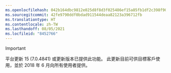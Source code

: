 ```yaml
---
ms.openlocfilehash: 042b164dbc9812e025d8f8d3f025486ef15a85fb1df2c398f9050194ace40f24
ms.sourcegitcommit: 42fe9790ddf0bdad911544deaa82123a396712fb
ms.translationtype: HT
ms.contentlocale: zh-TW
ms.lasthandoff: 08/05/2021
ms.locfileid: "8452766"
---
```

> [!IMPORTANT]
> 平台更新 15 (7.0.4841) 或更新版本已提供此功能。 此更新目前可供目標客戶使用，並於 2018 年 6 月向所有使用者提供。
